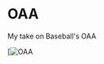 # OAA
 My take on Baseball's OAA


[![OAA](https://render.githubusercontent.com/view/pdf?color_mode=dark&commit=62833b88322ac6de05b8fd907f3406375d0406e4&enc_url=68747470733a2f2f7261772e67697468756275736572636f6e74656e742e636f6d2f4c656f2d5473616e672f4f41412f363238333362383833323261633664653035623866643930376633343036333735643034303665342f4c454f5f5453414e475f4f41412e706466&nwo=Leo-Tsang%2FOAA&path=LEO_TSANG_OAA.pdf&repository_id=335013343&repository_type=Repository#594e246d-7f08-484a-8567-6d853ea23906)
